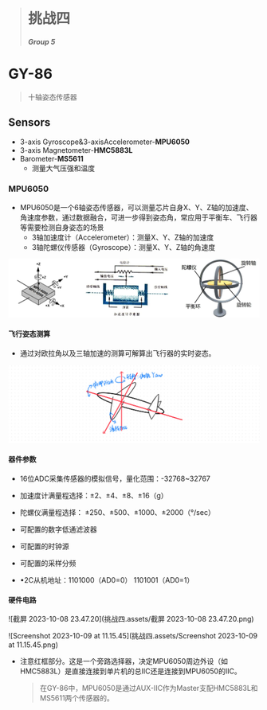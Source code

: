 > # 挑战四
>
> ##### Group 5

# GY-86

> 十轴姿态传感器

## Sensors

- 3-axis Gyroscope&3-axisAccelerometer-**MPU6050**
- 3-axis Magnetometer-**HMC5883L**
- Barometer-**MS5611**
    - 测量大气压强和温度

### MPU6050

- MPU6050是一个6轴姿态传感器，可以测量芯片自身X、Y、Z轴的加速度、角速度参数，通过数据融合，可进一步得到姿态角，常应用于平衡车、飞行器等需要检测自身姿态的场景
  - 3轴加速度计（Accelerometer）：测量X、Y、Z轴的加速度
  - 3轴陀螺仪传感器（Gyroscope）：测量X、Y、Z轴的角速度

![image-20231008220415723](挑战四.assets/image-20231008220415723.png)

#### 飞行姿态测算

- 通过对欧拉角以及三轴加速的测算可解算出飞行器的实时姿态。

![BF33CF4E-6A0B-402C-9581-4972C832417A_1_105_c](挑战四.assets/BF33CF4E-6A0B-402C-9581-4972C832417A_1_105_c.jpeg)

#### 器件参数

- 16位ADC采集传感器的模拟信号，量化范围：-32768~32767

- 加速度计满量程选择：±2、±4、±8、±16（g）

- 陀螺仪满量程选择： ±250、±500、±1000、±2000（°/sec）

- 可配置的数字低通滤波器

- 可配置的时钟源

- 可配置的采样分频

- •2C从机地址：1101000（AD0=0） 1101001（AD0=1）

#### 硬件电路

![截屏 2023-10-08 23.47.20](挑战四.assets/截屏 2023-10-08 23.47.20.png)

![Screenshot 2023-10-09 at 11.15.45](挑战四.assets/Screenshot 2023-10-09 at 11.15.45.png)

- 注意红框部分。这是一个旁路选择器，决定MPU6050周边外设（如HMC5883L）是直接连接到单片机的总IIC还是连接到MPU6050的IIC。

  > 在GY-86中，MPU6050是通过AUX-IIC作为Master支配HMC5883L和MS5611两个传感器的。

  
